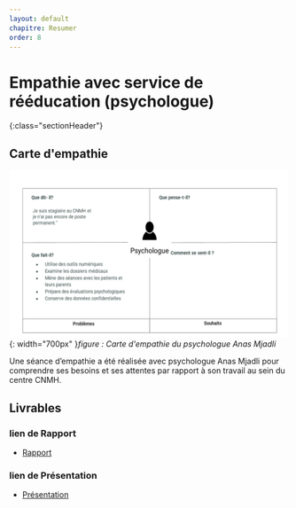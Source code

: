 ```yaml
---
layout: default
chapitre: Resumer
order: 8
---
```


# Empathie avec service de rééducation (psychologue)
{:class="sectionHeader"}

<!-- new slide -->
## Carte d'empathie 

![Empathie du psychologue](./images/carte-empathie-service-de-reeducation-Psychologue-Anas-Mjadli.png){: width="700px" }*figure : Carte d'empathie du psychologue Anas Mjadli*

<!-- note -->

Une séance d’empathie a été réalisée avec psychologue Anas Mjadli pour comprendre ses besoins et ses attentes par rapport à son travail au sein du centre CNMH.

## Livrables

### lien de Rapport
- [ Rapport](/besoin/empathie-psychologue/rapport.html)


### lien de Présentation
- [ Présentation ](/besoin/empathie-psychologue/presentation.html)

<!-- new slide -->
